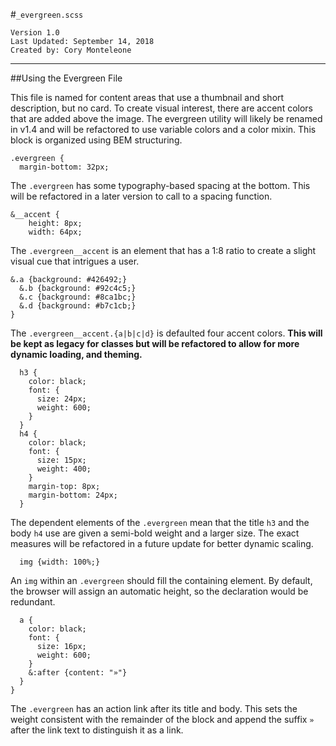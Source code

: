 #`_evergreen.scss`
```
Version 1.0
Last Updated: September 14, 2018
Created by: Cory Monteleone
```
***
##Using the Evergreen File

This file is named for content areas that use a thumbnail and short description, but no card. To create visual interest, there are accent colors that are added above the image. The evergreen utility will likely be renamed in v1.4 and will be refactored to use variable colors and a color mixin. This block is organized using BEM structuring. 

```
.evergreen {
  margin-bottom: 32px;
```

The `.evergreen` has some typography-based spacing at the bottom. This will be refactored in a later version to call to a spacing function.

```
&__accent {
    height: 8px;
    width: 64px;
```

The `.evergreen__accent` is an element that has a 1:8 ratio to create a slight visual cue that intrigues a user. 

```
&.a {background: #426492;}
  &.b {background: #92c4c5;}
  &.c {background: #8ca1bc;}
  &.d {background: #b7c1cb;}
}
```

The `.evergreen__accent.{a|b|c|d}` is defaulted four accent colors. __This will be kept as legacy for classes but will be refactored to allow for more dynamic loading, and theming.__

```
  h3 {
    color: black;
    font: {
      size: 24px;
      weight: 600;
    }
  }
  h4 {
    color: black;
    font: {
      size: 15px;
      weight: 400;
    }
    margin-top: 8px;
    margin-bottom: 24px;
  }
```

The dependent elements of the `.evergreen` mean that the title `h3` and the body `h4` use are given a semi-bold weight and a larger size. The exact measures will be refactored in a future update for better dynamic scaling.

```
  img {width: 100%;}
```

An `img` within an `.evergreen` should fill the containing element. By default, the browser will assign an automatic height, so the declaration would be redundant.

```
  a {
    color: black;
    font: {
      size: 16px;
      weight: 600;
    }
    &:after {content: "»"}
  }
}
```

The `.evergreen` has an action link after its title and body. This sets the weight consistent with the remainder of the block and append the suffix `»` after the link text to distinguish it as a link.